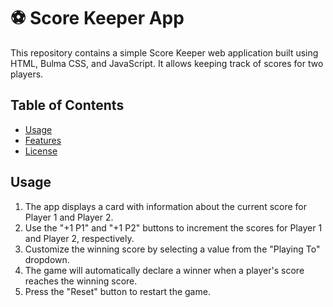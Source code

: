 
# :soccer:  Score Keeper App

This repository contains a simple Score Keeper web application built using HTML, Bulma CSS, and JavaScript. It allows keeping track of scores for two players.
## Table of Contents
- [Usage](#usage)
- [Features](#features)
- [License](#license)

## Usage
1. The app displays a card with information about the current score for Player 1 and Player 2.
2. Use the "+1 P1" and "+1 P2" buttons to increment the scores for Player 1 and Player 2, respectively.
3. Customize the winning score by selecting a value from the "Playing To" dropdown.
4. The game will automatically declare a winner when a player's score reaches the winning score.
5. Press the "Reset" button to restart the game.